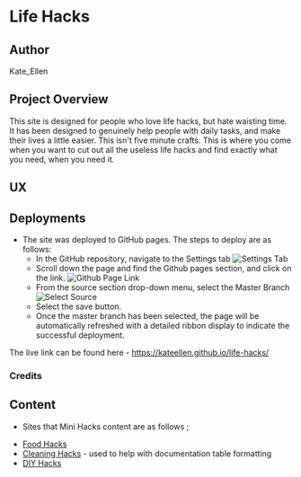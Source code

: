 # Life Hacks

## Author 
Kate_Ellen

## Project Overview 

This site is designed for people who love life hacks, but hate waisting time. It has been designed to genuinely help people with daily tasks, and make their lives a little easier. 
This isn't five minute crafts. This is where you come when you want to cut out all the useless life hacks and find exactly what you need, when you need it. 

## UX

## Deployments 

- The site was deployed to GitHub pages. The steps to deploy are as follows: 
  - In the GitHub repository, navigate to the Settings tab 
  ![Settings Tab](https://github.com/KateEllen/life-hacks/blob/master/assets/images/documentation/deployment_1.png)
  - Scroll down the page and find the Github pages section, and click on the link.
  ![Github Page Link](https://github.com/KateEllen/life-hacks/blob/master/assets/images/documentation/deployment_2.png)
  - From the source section drop-down menu, select the Master Branch
  ![Select Source](https://github.com/KateEllen/life-hacks/blob/master/assets/images/documentation/deployment_3.png)
  - Select the save button. 
  - Once the master branch has been selected, the page will be automatically refreshed with a detailed ribbon display to indicate the successful deployment. 

The live link can be found here - https://kateellen.github.io/life-hacks/

### Credits 

## Content 
* Sites that Mini Hacks content are as follows ; 
- [Food Hacks](https://www.lovefood.com/gallerylist/70590/50-food-hacks-that-are-borderline-genius)
- [Cleaning Hacks](https://www.tablesgenerator.com/markdown_tables) - used to help with documentation table formatting
- [DIY Hacks](https://bestlifeonline.com/easy-home-hacks/)